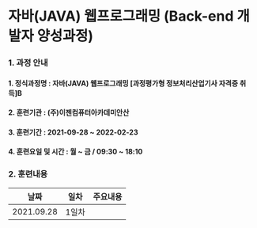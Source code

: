 # 자바(JAVA) 웹프로그래밍 (Back-end 개발자 양성과정)

### 1. 과정 안내  
#### 1. 정식과정명 : 자바(JAVA) 웹프로그래밍 [과정평가형 정보처리산업기사 자격증 취득]B
#### 2. 훈련기관 : (주)이젠컴퓨터아카데미안산
#### 3. 훈련기간 : 2021-09-28 ~ 2022-02-23
#### 4. 훈련요일 및 시간 : 월 ~ 금 / 09:30 ~ 18:10  
  
### 2. 훈련내용  
|날짜|일차|주요내용|
|----|----|----|
|2021.09.28|1일차|
